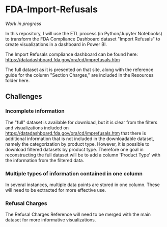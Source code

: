 # FDA-Import-Refusals

*Work in progress*

In this repository, I will use the ETL process (in Python/Jupyter Notebooks) to transform the FDA Compliance Dashboard dataset "Import Refusals" to create visualizations in a dashboard in Power BI.

The Import Refusals compliance dashboard can be found here: https://datadashboard.fda.gov/ora/cd/imprefusals.htm

The full dataset as it is presented on that site, along with the reference guide for the column "Section Charges," are included in the Resources folder here.

## Challenges

### Incomplete information

The "full" dataset is available for download, but it is clear from the filters and visualizations included on https://datadashboard.fda.gov/ora/cd/imprefusals.htm that there is additional information that is not included in the downloadable dataset, namely the categorization by product type. However, it is possible to download filtered datasets by product type. Therefore one goal in reconstructing the full dataset will be to add a column 'Product Type' with the information from the filtered data.

### Multiple types of information contained in one column

In several instances, multiple data points are stored in one column. These will need to be extracted for more effective use.

### Refusal Charges

The Refusal Charges Reference will need to be merged with the main dataset for more informative visualizations.
